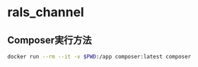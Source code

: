 # rals_channel

## Composer実行方法

```bash
docker run --rm --it -v $PWD:/app composer:latest composer
```
